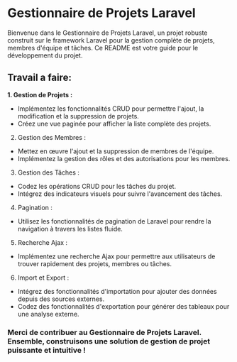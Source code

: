 # Gestionnaire de Projets Laravel
Bienvenue dans le Gestionnaire de Projets Laravel, un projet robuste construit sur le framework Laravel pour la gestion complète de projets, membres d'équipe et tâches. Ce README est votre guide pour le développement du projet.

## Travail a faire:

**1. Gestion de Projets :** 
- Implémentez les fonctionnalités CRUD pour permettre l'ajout, la modification et la suppression de projets.
- Créez une vue paginée pour afficher la liste complète des projets.

2. Gestion des Membres :
- Mettez en œuvre l'ajout et la suppression de membres de l'équipe.
- Implémentez la gestion des rôles et des autorisations pour les membres.

3. Gestion des Tâches :
- Codez les opérations CRUD pour les tâches du projet.
- Intégrez des indicateurs visuels pour suivre l'avancement des tâches.

4. Pagination :
- Utilisez les fonctionnalités de pagination de Laravel pour rendre la navigation à travers les listes fluide.

5. Recherche Ajax :
- Implémentez une recherche Ajax pour permettre aux utilisateurs de trouver rapidement des projets, membres ou tâches.

6. Import et Export :
- Intégrez des fonctionnalités d'importation pour ajouter des données depuis des sources externes.
- Codez des fonctionnalités d'exportation pour générer des tableaux pour une analyse externe.

### Merci de contribuer au Gestionnaire de Projets Laravel. Ensemble, construisons une solution de gestion de projet puissante et intuitive !